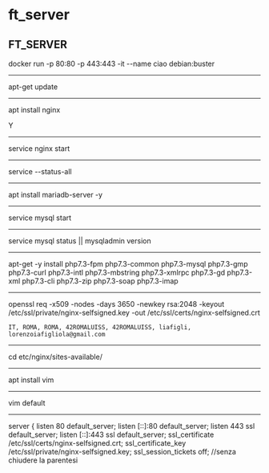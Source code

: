 # ft_server
<html>
   <head></head>
<body>
<h2>FT_SERVER</h2>

docker run -p 80:80 -p 443:443 -it --name ciao debian:buster
<hr>
apt-get update
<hr>

apt install nginx

   Y
<hr>

service nginx start
<hr>
service --status-all
<hr>
apt install mariadb-server -y
<hr>
service mysql start
<hr>
service mysql status || mysqladmin version
<hr>
apt-get -y install php7.3-fpm php7.3-common php7.3-mysql php7.3-gmp php7.3-curl php7.3-intl php7.3-mbstring php7.3-xmlrpc php7.3-gd php7.3-xml php7.3-cli php7.3-zip php7.3-soap php7.3-imap
 <hr>
  openssl req -x509 -nodes -days 3650 -newkey rsa:2048 -keyout /etc/ssl/private/nginx-selfsigned.key -out /etc/ssl/certs/nginx-selfsigned.crt
  
    IT, ROMA, ROMA, 42ROMALUISS, 42ROMALUISS, liafigli, lorenzoiafigliola@gmail.com
<hr>
 cd etc/nginx/sites-available/
<hr>
 apt install vim
 <hr>
 vim default
 <hr>
 server {
        listen 80 default_server;
        listen [::]:80 default_server;
        listen 443 ssl default_server;
        listen [::]:443 ssl default_server;
        ssl_certificate /etc/ssl/certs/nginx-selfsigned.crt;
        ssl_certificate_key /etc/ssl/private/nginx-selfsigned.key;
        ssl_session_tickets off;
//senza chiudere la parentesi
 </ul>
 </body>
 </html>
